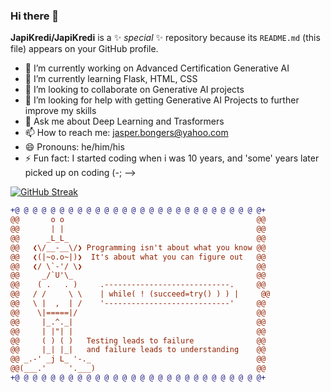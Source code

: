 ### Hi there 👋

**JapiKredi/JapiKredi** is a ✨ _special_ ✨ repository because its `README.md` (this file) appears on your GitHub profile.

- 🔭 I’m currently working on Advanced Certification Generative AI
- 🌱 I’m currently learning Flask, HTML, CSS
- 👯 I’m looking to collaborate on Generative AI projects
- 🤔 I’m looking for help with getting Generative AI Projects to further improve my skills
- 💬 Ask me about Deep Learning and Trasformers
- 📫 How to reach me: jasper.bongers@yahoo.com
- 😄 Pronouns: he/him/his
- ⚡ Fun fact: I started coding when i was 10 years, and 'some' years later picked up on coding (-;
-->

[![GitHub Streak](https://streak-stats.demolab.com/?user=JapiKredi&theme=radical)](https://git.io/streak-stats)

```diff
+@ @ @ @ @ @ @ @ @ @ @ @ @ @ @ @ @ @ @ @ @ @ @ @ @ @ @ @+
@@       o o                                           @@
@@       | |                                           @@
@@      _L_L_                                          @@
@@   ❮\/__-__\/❯ Programming isn't about what you know @@
@@   ❮(|~o.o~|)❯  It's about what you can figure out   @@
@@   ❮/ \`-'/ \❯                                       @@
@@     _/`U'\_                                         @@
@@    ( .   . )     .----------------------------.     @@
@@   / /     \ \    | while( ! (succeed=try() ) ) |     @@
@@   \ |  ,  | /    '----------------------------'     @@
@@    \|=====|/                                        @@
@@     |_.^._|                                         @@
@@     | |"| |                                         @@
@@     ( ) ( )   Testing leads to failure              @@
@@     |_| |_|   and failure leads to understanding    @@
@@ _.-' _j L_ '-._                                     @@
@@(___.'     '.___)                                    @@
+@ @ @ @ @ @ @ @ @ @ @ @ @ @ @ @ @ @ @ @ @ @ @ @ @ @ @ @+
```
